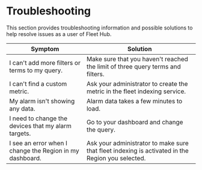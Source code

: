 # Troubleshooting<a name="aws-iot-monitor-user-troubleshoot"></a>

This section provides troubleshooting information and possible solutions to help resolve issues as a user of Fleet Hub\.


| Symptom | Solution | 
| --- | --- | 
| I can't add more filters or terms to my query\. | Make sure that you haven't reached the limit of three query terms and filters\. | 
| I can't find a custom metric\. | Ask your administrator to create the metric in the fleet indexing service\. | 
| My alarm isn't showing any data\. | Alarm data takes a few minutes to load\. | 
| I need to change the devices that my alarm targets\. | Go to your dashboard and change the query\. | 
| I see an error when I change the Region in my dashboard\. | Ask your administrator to make sure that fleet indexing is activated in the Region you selected\. | 